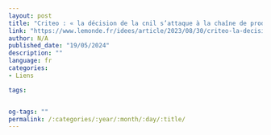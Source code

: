 ```yaml
---
layout: post
title: "Criteo : « la décision de la cnil s’attaque à la chaîne de production de données irresponsable qui règne dans l’industrie publicitaire en ligne »"
link: "https://www.lemonde.fr/idees/article/2023/08/30/criteo-la-decision-de-la-cnil-s-attaque-a-la-chaine-de-production-de-donnees-irresponsable-qui-regne-dans-l-industrie-publicitaire-en-ligne_6187094_3232.html"
author: N/A
published_date: "19/05/2024"
description: ""
language: fr
categories:
- Liens

tags:


og-tags: ""
permalink: /:categories/:year/:month/:day/:title/
---
```

